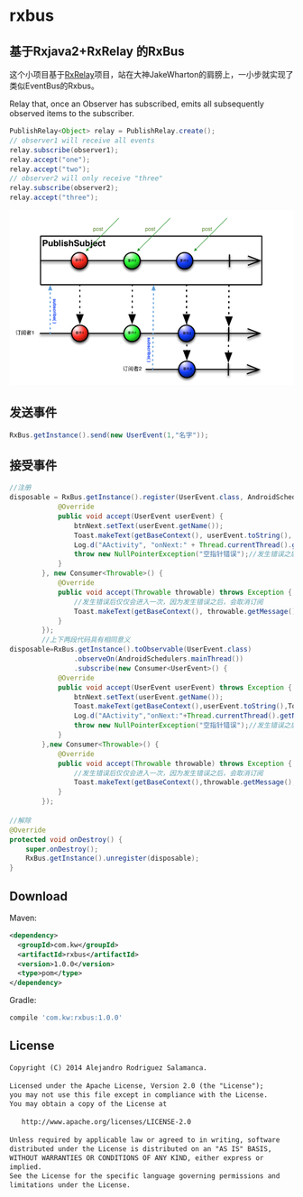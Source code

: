 # rxbus
## 基于Rxjava2+RxRelay 的RxBus

这个小项目基于[RxRelay](https://github.com/JakeWharton/RxRelay)项目，站在大神JakeWharton的肩膀上，一小步就实现了类似EventBus的Rxbus。


Relay that, once an Observer has subscribed, emits all subsequently observed items to the subscriber.
```java
PublishRelay<Object> relay = PublishRelay.create();
// observer1 will receive all events
relay.subscribe(observer1);
relay.accept("one");
relay.accept("two");
// observer2 will only receive "three"
relay.subscribe(observer2);
relay.accept("three");
```
![](intro.png)

## 发送事件

```java
RxBus.getInstance().send(new UserEvent(1,"名字"));
```

## 接受事件

```java
//注册
disposable = RxBus.getInstance().register(UserEvent.class, AndroidSchedulers.mainThread(), new Consumer<UserEvent>() {
            @Override
            public void accept(UserEvent userEvent) {
                btnNext.setText(userEvent.getName());
                Toast.makeText(getBaseContext(), userEvent.toString(), Toast.LENGTH_SHORT).show();
                Log.d("AActivity", "onNext:" + Thread.currentThread().getName());
                throw new NullPointerException("空指针错误");//发生错误之后，会取消订阅
            }
        }, new Consumer<Throwable>() {
            @Override
            public void accept(Throwable throwable) throws Exception {
                //发生错误后仅仅会进入一次，因为发生错误之后，会取消订阅
                Toast.makeText(getBaseContext(), throwable.getMessage(), Toast.LENGTH_SHORT).show();
            }
        });
        //上下两段代码具有相同意义
disposable=RxBus.getInstance().toObservable(UserEvent.class)
                .observeOn(AndroidSchedulers.mainThread())
                .subscribe(new Consumer<UserEvent>() {
            @Override
            public void accept(UserEvent userEvent) throws Exception {
                btnNext.setText(userEvent.getName());
                Toast.makeText(getBaseContext(),userEvent.toString(),Toast.LENGTH_SHORT).show();
                Log.d("AActivity","onNext:"+Thread.currentThread().getName());
                throw new NullPointerException("空指针错误");//发生错误之后，会取消订阅
            }
        },new Consumer<Throwable>() {
            @Override
            public void accept(Throwable throwable) throws Exception {
                //发生错误后仅仅会进入一次，因为发生错误之后，会取消订阅
                Toast.makeText(getBaseContext(),throwable.getMessage(),Toast.LENGTH_SHORT).show();
            }
        });

//解除
@Override
protected void onDestroy() {
    super.onDestroy();
    RxBus.getInstance().unregister(disposable);
}
```

Download
--------

Maven:
```xml
<dependency>
  <groupId>com.kw</groupId>
  <artifactId>rxbus</artifactId>
  <version>1.0.0</version>
  <type>pom</type>
</dependency>
```
Gradle:
```groovy
compile 'com.kw:rxbus:1.0.0'
```



License
-------
	Copyright (C) 2014 Alejandro Rodriguez Salamanca.

	Licensed under the Apache License, Version 2.0 (the "License");
	you may not use this file except in compliance with the License.
	You may obtain a copy of the License at

	   http://www.apache.org/licenses/LICENSE-2.0

	Unless required by applicable law or agreed to in writing, software
	distributed under the License is distributed on an "AS IS" BASIS,
	WITHOUT WARRANTIES OR CONDITIONS OF ANY KIND, either express or implied.
	See the License for the specific language governing permissions and
	limitations under the License.